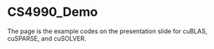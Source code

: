 # CS4990_Demo
The page is the example codes on the presentation slide for cuBLAS, cuSPARSE, and cuSOLVER.
